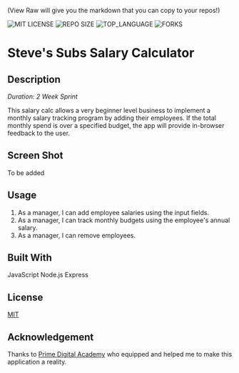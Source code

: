(View Raw will give you the markdown that you can copy to your repos!)


![MIT LICENSE](https://img.shields.io/github/license/scottbromander/the_marketplace.svg?style=flat-square)
![REPO SIZE](https://img.shields.io/github/repo-size/scottbromander/the_marketplace.svg?style=flat-square)
![TOP_LANGUAGE](https://img.shields.io/github/languages/top/scottbromander/the_marketplace.svg?style=flat-square)
![FORKS](https://img.shields.io/github/forks/scottbromander/the_marketplace.svg?style=social)

# Steve's Subs Salary Calculator

## Description

_Duration: 2 Week Sprint_

This salary calc allows a very beginner level business to implement a monthly salary tracking program by adding their employees. If the total monthly spend is over a specified budget, the app will provide in-browser feedback to the user.

## Screen Shot

To be added

## Usage

1. As a manager, I can add employee salaries using the input fields.
2. As a manager, I can track monthly budgets using the employee's annual salary.
3. As a manager, I can remove employees.


## Built With

JavaScript
Node.js
Express

## License
[MIT](https://choosealicense.com/licenses/mit/)


## Acknowledgement
Thanks to [Prime Digital Academy](www.primeacademy.io) who equipped and helped me to make this application a reality. 


